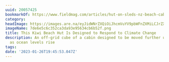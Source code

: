 ```yaml
---
uuid: 20057425
bookmarkOf: https://www.fieldmag.com/articles/hut-on-sleds-nz-beach-cabin
category: 
headImage: https://images.are.na/eyJidWNrZXQiOiJhcmVuYV9pbWFnZXMiLCJrZXkiOiIyMDA1NzQyNS9vcmlnaW5hbF83ZGU2ZTVjNmMzNTJjYTNkYTkzZTk1NjM0Y2I2YjUyZi5wbmciLCJlZGl0cyI6eyJyZXNpemUiOnsid2lkdGgiOjEyMDAsImhlaWdodCI6MTIwMCwiZml0IjoiaW5zaWRlIiwid2l0aG91dEVubGFyZ2VtZW50Ijp0cnVlfSwid2VicCI6eyJxdWFsaXR5Ijo5MH0sImpwZWciOnsicXVhbGl0eSI6OTB9LCJyb3RhdGUiOm51bGx9fQ==?bc=0
imageName: 7de6e5c6c352ca3da93e95634cb6b52f.png
title: This Kiwi Beach Hut Is Designed to Respond to Climate Change
description: An off-grid cube of a cabin designed to be moved further up the beach
  as ocean levels rise
tags: 
date: '2023-01-26T19:45:53.047Z'
---
```

